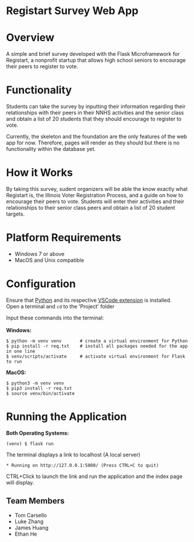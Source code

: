 # Registart Survey Web App

# Overview
A simple and brief survey developed with the Flask Microframework for Registart, a nonprofit startup that allows high school seniors to encourage their peers to register to vote.

# Functionality
Students can take the survey by inputting their information regarding their relationships with their peers in their NNHS activities and the senior class and obtain a list of 20 students that they should encourage to register to vote. 

Currently, the skeleton and the foundation are the only features of the web app for now. Therefore, pages will render as they should but there is no functionality within the database yet.

# How it Works
By taking this survey, sudent organizers will be able the know exactly what Registart is, the Illinois Voter Registration Process, and a guide on how to encourage their peers to vote. Students will enter their activities and their relationships to their senior class peers and obtain a list of 20 student targets.

# Platform Requirements
- Windows 7 or above <br/>
- MacOS and Unix compatible <br/>

# Configuration 
Ensure that [Python](https://www.python.org/) and its respective [VSCode extension](https://code.visualstudio.com/docs/python/python-tutorial) is installed. <br/>
Open a terminal and ``cd`` to the 'Project' folder<br/>

Input these commands into the terminal: <br/>
<br/>
<strong>Windows:</strong><br/>
```
$ python -m venv venv       # create a virtual environment for Python 
$ pip install -r req.txt    # install all packages needed for the app in one line
$ venv/scripts/activate     # activate virtual environment for Flask to run
```

<strong>MacOS:</strong><br/>
```
$ python3 -m venv venv 
$ pip3 install -r req.txt 
$ source venv/bin/activate 
```

# Running the Application
<strong>Both Operating Systems: </strong><br/>
```
(venv) $ flask run
```

The terminal displays a link to localhost (A local server) <br/>
``` 
* Running on http://127.0.0.1:5000/ (Press CTRL+C to quit)
```
CTRL+Click to launch the link and run the application and the index page will display. <br/>

## Team Members
* Tom Carsello
* Luke Zhang
* James Huang
* Ethan He
